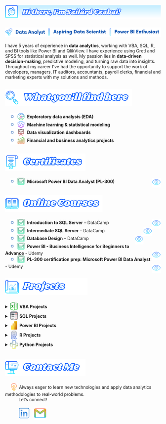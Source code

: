 # ![Project Icon](https://github.com/szilardczabai/Design/blob/main/Hi-there.png) 
### ![Project Icon](https://github.com/szilardczabai/Design/blob/main/Rocket-Line.png)  

I have 5 years of experience in **data analytics**, working with VBA, SQL, R, and BI tools like Power BI and QlikView. I have experience using Gretl and SPSS for statistical analysis as well. My passion lies in **data-driven decision-making**, predictive modeling, and turning raw data into insights. Throughout my career I've had the opportunity to support the work of developers, managers, IT auditors, accountants, payroll clerks, financial and marketing experts with my solutions and methods.

## ![Project Icon](https://github.com/szilardczabai/Design/blob/main/What-you-will-find-here.png) 
   &nbsp;&nbsp;&nbsp;&nbsp;<img align="center" src="https://github.com/szilardczabai/Design/blob/main/EDA.png" alt="EDA Icon" width="47">&nbsp; **Exploratory data analysis (EDA)**<br> 
   &nbsp;&nbsp;&nbsp;&nbsp;<img align="center" src="https://github.com/szilardczabai/Design/blob/main/ML.png" alt="ML Icon" width="47">&nbsp; **Machine learning & statistical modeling**<br> 
   &nbsp;&nbsp;&nbsp;&nbsp;<img align="center" src="https://github.com/szilardczabai/Design/blob/main/Visualization.png" alt="Visualization Icon" width="47">&nbsp; **Data visualization dashboards**<br> 
   &nbsp;&nbsp;&nbsp;&nbsp;<img align="center" src="https://github.com/szilardczabai/Design/blob/main/Business-Analysis.png" alt="Business-Analysis Icon" width="47">&nbsp; **Financial and business analytics projects**  

## ![Project Icon](https://github.com/szilardczabai/Design/blob/main/Certificates.png) 
   &nbsp;&nbsp;&nbsp;&nbsp;<img align="center" src="https://github.com/szilardczabai/Design/blob/main/Tickbox.png" alt="Tickbox Icon" width="47">&nbsp; **Microsoft Power BI Data Analyst (PL-300)**<a href="https://github.com/szilardczabai/Certificates/blob/main/Database%20Design%20-%20DataCamp.pdf"><img src="https://github.com/szilardczabai/Design/blob/main/See.png" alt="See Icon" width="28"  align="right"></a>

## ![Project Icon](https://github.com/szilardczabai/Design/blob/main/Online-Courses.png)
   &nbsp;&nbsp;&nbsp;&nbsp;<img align="center" src="https://github.com/szilardczabai/Design/blob/main/Tickbox.png" alt="Tickbox Icon" width="47">&nbsp; **Introduction to SQL Server** – DataCamp<a href="https://github.com/szilardczabai/Certificates/blob/main/Introduction%20to%20SQL%20Server%20-%20DataCamp.pdf.pdf"><img align="right" src="https://github.com/szilardczabai/Design/blob/main/See.png" alt="See Icon" width="28"></a><br> 
   &nbsp;&nbsp;&nbsp;&nbsp;<img align="center" src="https://github.com/szilardczabai/Design/blob/main/Tickbox.png" alt="Tickbox Icon" width="47">&nbsp; **Intermediate SQL Server** – DataCamp<a href="https://github.com/szilardczabai/Certificates/blob/main/Introduction%20to%20SQL%20Server%20-%20DataCamp.pdf"><img align="right" src="https://github.com/szilardczabai/Design/blob/main/See.png" alt="See Icon" width="28"></a><br>
   &nbsp;&nbsp;&nbsp;&nbsp;<img align="center" src="https://github.com/szilardczabai/Design/blob/main/Tickbox.png" alt="Tickbox Icon" width="47">&nbsp; **Database Design** – DataCamp<a href="https://github.com/szilardczabai/Certificates/blob/main/Database%20Design%20-%20DataCamp.pdf"><img align="right" src="https://github.com/szilardczabai/Design/blob/main/See.png" alt="See Icon" width="28"></a><br>
   &nbsp;&nbsp;&nbsp;&nbsp;<img align="center" src="https://github.com/szilardczabai/Design/blob/main/Tickbox.png" alt="Tickbox Icon" width="47">&nbsp; **Power BI - Business Intelligence for Beginners  to Advance** - Udemy<a href="https://github.com/szilardczabai/Certificates/blob/main/Database%20Design%20-%20DataCamp.pdf"><img align="right" src="https://github.com/szilardczabai/Design/blob/main/See.png" alt="See Icon" width="28"></a><br>
   &nbsp;&nbsp;&nbsp;&nbsp;<img align="center" src="https://github.com/szilardczabai/Design/blob/main/Tickbox.png" alt="Tickbox Icon" width="47">&nbsp; **PL-300 certification prep: Microsoft Power BI Data Analyst** - Udemy<a href="https://github.com/szilardczabai/Certificates/blob/main/Database%20Design%20-%20DataCamp.pdf"><img align="right" src="https://github.com/szilardczabai/Design/blob/main/See.png" alt="See Icon" width="28"></a>

## ![Project Icon](https://github.com/szilardczabai/Design/blob/main/Projects.png) 

<details>
  <summary><strong><img align="center" src="https://github.com/szilardczabai/Design/blob/main/VBA.png" alt="VBA Icon" width="28"> VBA Projects</strong></strong></summary>

  &nbsp;&nbsp;&nbsp;&nbsp;<img align="center" src="https://github.com/szilardczabai/Design/blob/main/Dot.png" alt="Dot Icon" width="23"> **[Excel Automation](https://github.com/szilardczabai/vba-automation)**  
   &nbsp;&nbsp;&nbsp;&nbsp;&nbsp;&nbsp;&nbsp;&nbsp;&nbsp;&nbsp;&nbsp;<img align="center" src="https://github.com/szilardczabai/Design/blob/main/Info.png" alt="Info Icon" width="18"> Macros and automated report generation using VBA.<br>
  &nbsp;&nbsp;&nbsp;&nbsp;<img align="center" src="https://github.com/szilardczabai/Design/blob/main/Dot.png" alt="Dot Icon" width="23"> **[Data Cleaning](https://github.com/szilardczabai/vba-data-cleaning)**  
    &nbsp;&nbsp;&nbsp;&nbsp;&nbsp;&nbsp;&nbsp;&nbsp;&nbsp;&nbsp;&nbsp;<img align="center" src="https://github.com/szilardczabai/Design/blob/main/Info.png" alt="Info Icon" width="18"> Excel data cleaning tool built in VBA.<br>
</details>

<details>
  <summary><strong><img align="center" src="https://github.com/szilardczabai/Design/blob/main/SQL.png" alt="SQL Icon" width="28"> SQL Projects</strong></summary>

  &nbsp;&nbsp;&nbsp;&nbsp;<img align="center" src="https://github.com/szilardczabai/Design/blob/main/Dot.png" alt="Dot Icon" width="23"> **[Data Warehouse Building](https://github.com/szilardczabai/sql-data-warehouse)**  
    &nbsp;&nbsp;&nbsp;&nbsp;&nbsp;&nbsp;&nbsp;&nbsp;&nbsp;&nbsp;&nbsp;<img align="center" src="https://github.com/szilardczabai/Design/blob/main/Info.png" alt="Info Icon" width="18"> Building a complete data warehouse in SQL, including ETL processes.<br>
  &nbsp;&nbsp;&nbsp;&nbsp;<img align="center" src="https://github.com/szilardczabai/Design/blob/main/Dot.png" alt="Dot Icon" width="23"> **[Query Optimization](https://github.com/szilardczabai/sql-query-optimization)**  
    &nbsp;&nbsp;&nbsp;&nbsp;&nbsp;&nbsp;&nbsp;&nbsp;&nbsp;&nbsp;&nbsp;<img align="center" src="https://github.com/szilardczabai/Design/blob/main/Info.png" alt="Info Icon" width="18"> Strategies for improving SQL performance.<br>
</details>

<details>
  <summary><strong><img align="center" src="https://github.com/szilardczabai/Design/blob/main/PBI.png" alt="PBI Icon" width="28"> Power BI Projects</strong></summary>

  &nbsp;&nbsp;&nbsp;&nbsp;<img align="center" src="https://github.com/szilardczabai/Design/blob/main/Dot.png" alt="Dot Icon" width="23"> **[Sales Dashboard](https://github.com/szilardczabai/powerbi-sales-dashboard)**  
    &nbsp;&nbsp;&nbsp;&nbsp;&nbsp;&nbsp;&nbsp;&nbsp;&nbsp;&nbsp;&nbsp;<img align="center" src="https://github.com/szilardczabai/Design/blob/main/Info.png" alt="Info Icon" width="18"> An interactive Power BI report visualizing annual sales data.<br>
  &nbsp;&nbsp;&nbsp;&nbsp;<img align="center" src="https://github.com/szilardczabai/Design/blob/main/Dot.png" alt="Dot Icon" width="23"> **[Financial Analysis](https://github.com/szilardczabai/powerbi-financial-analysis)**  
    &nbsp;&nbsp;&nbsp;&nbsp;&nbsp;&nbsp;&nbsp;&nbsp;&nbsp;&nbsp;&nbsp;<img align="center" src="https://github.com/szilardczabai/Design/blob/main/Info.png" alt="Info Icon" width="18"> A detailed financial report created using Power BI.<br>
</details>

<details>
  <summary><strong><img align="center" src="https://github.com/szilardczabai/Design/blob/main/R.png" alt="R Icon" width="28"> R Projects</strong></summary>

  &nbsp;&nbsp;&nbsp;&nbsp;<img align="center" src="https://github.com/szilardczabai/Design/blob/main/Dot.png" alt="Dot Icon" width="23"> **[Clustering in R](https://github.com/szilardczabai/r-data-visualization)**  
    &nbsp;&nbsp;&nbsp;&nbsp;&nbsp;&nbsp;&nbsp;&nbsp;&nbsp;&nbsp;&nbsp;<img align="center" src="https://github.com/szilardczabai/Design/blob/main/Info.png" alt="Info Icon" width="18"> Clustering product categories with ggplot2.<br>
</details>

<details>
  <summary><strong><img align="center" src="https://github.com/szilardczabai/Design/blob/main/Python.png" alt="Python Icon" width="28"> Python Projects</strong></summary>

  &nbsp;&nbsp;&nbsp;&nbsp;<img align="center" src="https://github.com/szilardczabai/Design/blob/main/Dot.png" alt="Dot Icon" width="23"> **[Clustering in R](https://github.com/szilardczabai/r-data-visualization)**  
    &nbsp;&nbsp;&nbsp;&nbsp;&nbsp;&nbsp;&nbsp;&nbsp;&nbsp;&nbsp;&nbsp;<img align="center" src="https://github.com/szilardczabai/Design/blob/main/Info.png" alt="Info Icon" width="18"> Clustering product categories with ggplot2.<br>
</details>

## ![Project Icon](https://github.com/szilardczabai/Design/blob/main/Contact-Me.png) 

&nbsp;&nbsp;&nbsp;&nbsp;<img align="center" src="https://github.com/szilardczabai/Design/blob/main/Light-Bulb.png" alt="Light Bulb Icon" width="25"> Always eager to learn new technologies and apply data analytics methodologies to real-world problems. <br>
&nbsp;&nbsp;&nbsp;&nbsp;&nbsp;&nbsp;&nbsp;&nbsp;&nbsp;&nbsp;&nbsp;Let’s connect!


   &nbsp;&nbsp;&nbsp;&nbsp;&nbsp;&nbsp;&nbsp;&nbsp;&nbsp;&nbsp;<a href="https://linkedin.com/in/szilárd-czabai-364780155"><img align="center" src="https://github.com/szilardczabai/Design/blob/main/LinkedIn.png" hspace="5"></a>
  <a href="mailto:your.email@example.com?subject=Hello%20Szilárd!&body=I%20would%20like%20to%20connect."><img align="center" src="https://github.com/szilardczabai/Design/blob/main/Gmail.png" hspace="5"></a>

